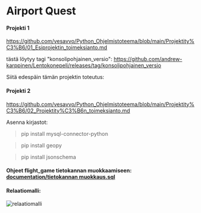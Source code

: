 # Airport Quest

 
#### Projekti 1
https://github.com/vesavvo/Python_Ohjelmistoteema/blob/main/Projektity%C3%B6/01_Esiprojektin_toimeksianto.md

tästä löytyy tagi "konsolipohjainen_versio": https://github.com/andrew-karppinen/Lentokonepeli/releases/tag/konsolipohjainen_versio

Siitä edespäin tämän projektin toteutus:

#### Projekti 2
https://github.com/vesavvo/Python_Ohjelmistoteema/blob/main/Projektity%C3%B6/02_Projektity%C3%B6n_toimeksianto.md

Asenna kirjastot:
> pip install mysql-connector-python

> pip install geopy

> pip install jsonschema

#### Ohjeet flight_game tietokannan muokkaamiseen:  [documentation/tietokannan muokkaus.sql](https://github.com/andrew-karppinen/Lentokonepeli/blob/main/documentation/tietokannan%20muokkaus.sql)

#### Relaatiomalli:
![relaatiomalli](https://github.com/user-attachments/assets/55b5e94e-9df5-449e-8ff7-233718a4ead9)



